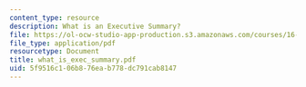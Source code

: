 ```yaml
---
content_type: resource
description: What is an Executive Summary?
file: https://ol-ocw-studio-app-production.s3.amazonaws.com/courses/16-621-experimental-projects-i-spring-2003/5f9516c106b876eab778dc791cab8147_what_is_exec_summary.pdf
file_type: application/pdf
resourcetype: Document
title: what_is_exec_summary.pdf
uid: 5f9516c1-06b8-76ea-b778-dc791cab8147
---
```

